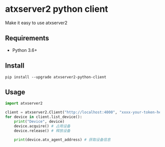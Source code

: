 # atxserver2 python client
Make it easy to use atxserver2

## Requirements
- Python 3.6+

## Install
```
pip install --upgrade atxserver2-python-client
```

## Usage
```python
import atxserver2

client = atxserver2.Client("http://localhost:4000", "xxxx-your-token-here-xxxxx")
for device in client.list_device():
    print("Device", device)
    device.acquire() # 占用设备
    device.release() # 释放设备

    print(device.atx_agent_address) # 获取设备信息